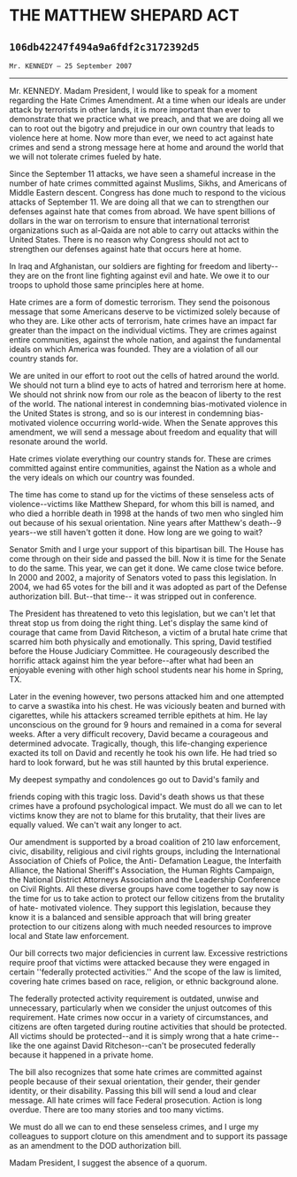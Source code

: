 # THE MATTHEW SHEPARD ACT
## `106db42247f494a9a6fdf2c3172392d5`
`Mr. KENNEDY — 25 September 2007`

---


Mr. KENNEDY. Madam President, I would like to speak for a moment 
regarding the Hate Crimes Amendment. At a time when our ideals are 
under attack by terrorists in other lands, it is more important than 
ever to demonstrate that we practice what we preach, and that we are 
doing all we can to root out the bigotry and prejudice in our own 
country that leads to violence here at home. Now more than ever, we 
need to act against hate crimes and send a strong message here at home 
and around the world that we will not tolerate crimes fueled by hate.

Since the September 11 attacks, we have seen a shameful increase in 
the number of hate crimes committed against Muslims, Sikhs, and 
Americans of Middle Eastern descent. Congress has done much to respond 
to the vicious attacks of September 11. We are doing all that we can to 
strengthen our defenses against hate that comes from abroad. We have 
spent billions of dollars in the war on terrorism to ensure that 
international terrorist organizations such as al-Qaida are not able to 
carry out attacks within the United States. There is no reason why 
Congress should not act to strengthen our defenses against hate that 
occurs here at home.

In Iraq and Afghanistan, our soldiers are fighting for freedom and 
liberty--they are on the front line fighting against evil and hate. We 
owe it to our troops to uphold those same principles here at home.

Hate crimes are a form of domestic terrorism. They send the poisonous 
message that some Americans deserve to be victimized solely because of 
who they are. Like other acts of terrorism, hate crimes have an impact 
far greater than the impact on the individual victims. They are crimes 
against entire communities, against the whole nation, and against the 
fundamental ideals on which America was founded. They are a violation 
of all our country stands for.

We are united in our effort to root out the cells of hatred around 
the world. We should not turn a blind eye to acts of hatred and 
terrorism here at home. We should not shrink now from our role as the 
beacon of liberty to the rest of the world. The national interest in 
condemning bias-motivated violence in the United States is strong, and 
so is our interest in condemning bias-motivated violence occurring 
world-wide. When the Senate approves this amendment, we will send a 
message about freedom and equality that will resonate around the world.

Hate crimes violate everything our country stands for. These are 
crimes committed against entire communities, against the Nation as a 
whole and the very ideals on which our country was founded.

The time has come to stand up for the victims of these senseless acts 
of violence--victims like Matthew Shepard, for whom this bill is named, 
and who died a horrible death in 1998 at the hands of two men who 
singled him out because of his sexual orientation. Nine years after 
Matthew's death--9 years--we still haven't gotten it done. How long are 
we going to wait?

Senator Smith and I urge your support of this bipartisan bill. The 
House has come through on their side and passed the bill. Now it is 
time for the Senate to do the same. This year, we can get it done. We 
came close twice before. In 2000 and 2002, a majority of Senators voted 
to pass this legislation. In 2004, we had 65 votes for the bill and it 
was adopted as part of the Defense authorization bill. But--that time--
it was stripped out in conference.

The President has threatened to veto this legislation, but we can't 
let that threat stop us from doing the right thing. Let's display the 
same kind of courage that came from David Ritcheson, a victim of a 
brutal hate crime that scarred him both physically and emotionally. 
This spring, David testified before the House Judiciary Committee. He 
courageously described the horrific attack against him the year 
before--after what had been an enjoyable evening with other high school 
students near his home in Spring, TX.

Later in the evening however, two persons attacked him and one 
attempted to carve a swastika into his chest. He was viciously beaten 
and burned with cigarettes, while his attackers screamed terrible 
epithets at him. He lay unconscious on the ground for 9 hours and 
remained in a coma for several weeks. After a very difficult recovery, 
David became a courageous and determined advocate. Tragically, though, 
this life-changing experience exacted its toll on David and recently he 
took his own life. He had tried so hard to look forward, but he was 
still haunted by this brutal experience.

My deepest sympathy and condolences go out to David's family and


friends coping with this tragic loss. David's death shows us that these 
crimes have a profound psychological impact. We must do all we can to 
let victims know they are not to blame for this brutality, that their 
lives are equally valued. We can't wait any longer to act.

Our amendment is supported by a broad coalition of 210 law 
enforcement, civic, disability, religious and civil rights groups, 
including the International Association of Chiefs of Police, the Anti-
Defamation League, the Interfaith Alliance, the National Sheriff's 
Association, the Human Rights Campaign, the National District Attorneys 
Association and the Leadership Conference on Civil Rights. All these 
diverse groups have come together to say now is the time for us to take 
action to protect our fellow citizens from the brutality of hate-
motivated violence. They support this legislation, because they know it 
is a balanced and sensible approach that will bring greater protection 
to our citizens along with much needed resources to improve local and 
State law enforcement.

Our bill corrects two major deficiencies in current law. Excessive 
restrictions require proof that victims were attacked because they were 
engaged in certain ''federally protected activities.'' And the scope of 
the law is limited, covering hate crimes based on race, religion, or 
ethnic background alone.

The federally protected activity requirement is outdated, unwise and 
unnecessary, particularly when we consider the unjust outcomes of this 
requirement. Hate crimes now occur in a variety of circumstances, and 
citizens are often targeted during routine activities that should be 
protected. All victims should be protected--and it is simply wrong that 
a hate crime--like the one against David Ritcheson--can't be prosecuted 
federally because it happened in a private home.

The bill also recognizes that some hate crimes are committed against 
people because of their sexual orientation, their gender, their gender 
identity, or their disability. Passing this bill will send a loud and 
clear message. All hate crimes will face Federal prosecution. Action is 
long overdue. There are too many stories and too many victims.

We must do all we can to end these senseless crimes, and I urge my 
colleagues to support cloture on this amendment and to support its 
passage as an amendment to the DOD authorization bill.

Madam President, I suggest the absence of a quorum.